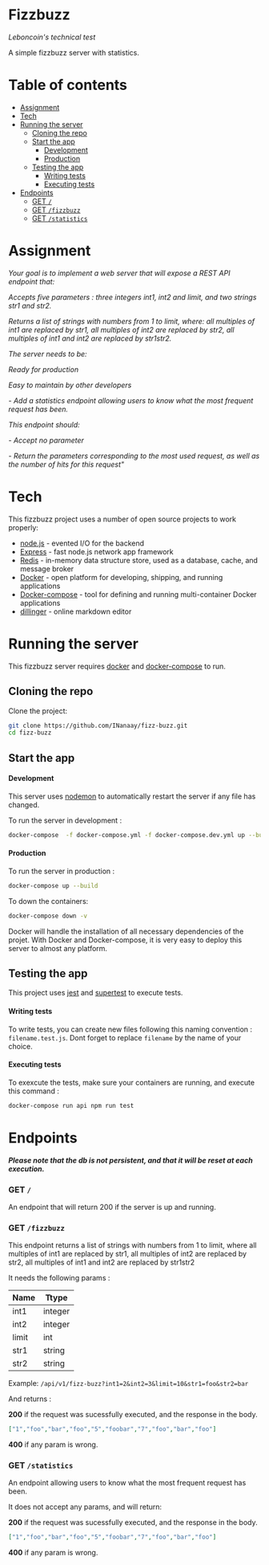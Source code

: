 
# Fizzbuzz

_Leboncoin's technical test_

A simple fizzbuzz server with statistics.

# Table of contents

<!-- START doctoc generated TOC please keep comment here to allow auto update -->
<!-- DON'T EDIT THIS SECTION, INSTEAD RE-RUN doctoc TO UPDATE -->

- [Assignment](#assignment)
- [Tech](#tech)
- [Running the server](#running-the-server)
  - [Cloning the repo](#cloning-the-repo)
  - [Start the app](#start-the-app)
      - [Development](#development)
      - [Production](#production)
  - [Testing the app](#testing-the-app)
      - [Writing tests](#writing-tests)
      - [Executing tests](#executing-tests)
- [Endpoints](#endpoints)
    - [GET `/`](#get-)
    - [GET `/fizzbuzz`](#get-fizzbuzz)
    - [GET `/statistics`](#get-statistics)

<!-- END doctoc generated TOC please keep comment here to allow auto update -->

# Assignment
_Your goal is to implement a web server that will expose a REST API endpoint that:_

_Accepts five parameters : three integers int1, int2 and limit, and two strings str1 and str2._

_Returns a list of strings with numbers from 1 to limit, where: all multiples of int1 are replaced by str1, all multiples of int2 are replaced by str2, all multiples of int1 and int2 are replaced by str1str2._

_The server needs to be:_

_Ready for production_

_Easy to maintain by other developers_

_- Add a statistics endpoint allowing users to know what the most frequent request has been._

_This endpoint should:_

_- Accept no parameter_

_- Return the parameters corresponding to the most used request, as well as the number of hits for this request"_


# Tech

This fizzbuzz project uses a number of open source projects to work properly:

- [node.js] - evented I/O for the backend
- [Express] - fast node.js network app framework
- [Redis] -  in-memory data structure store, used as a database, cache, and message broker
- [Docker] -  open platform for developing, shipping, and running applications
- [Docker-compose] -  tool for defining and running multi-container Docker applications
- [dillinger] - online markdown editor

# Running the server

This fizzbuzz server requires [docker] and [docker-compose] to run.

## Cloning the repo
Clone the project:

```bash
git clone https://github.com/INanaay/fizz-buzz.git
cd fizz-buzz
```

## Start the app

#### Development

This server uses [nodemon] to automatically restart the server if any file has changed.

To run the server in development :


```sh
docker-compose  -f docker-compose.yml -f docker-compose.dev.yml up --build
```
#### Production

To run the server in production :
```sh
docker-compose up --build
```

To down the containers:
```sh
docker-compose down -v 
```


Docker will handle the installation of all necessary dependencies of the projet.
With Docker and Docker-compose, it is very easy to deploy this server to almost any platform.

## Testing the app

This project uses [jest] and [supertest] to execute tests.

#### Writing tests

To write tests, you can create new files following this naming convention : `filename.test.js`.
Dont forget to replace `filename` by the name of your choice.

#### Executing tests

To exexcute the tests, make sure your containers are running, and execute this command :

```sh
docker-compose run api npm run test
```  

# Endpoints

_**Please note that the db is not persistent, and that it will be reset at each execution.**_
### GET `/`

An endpoint that will return 200 if the server is up and running.

### GET `/fizzbuzz`


This endpoint returns a list of strings with numbers from 1 to limit, where all multiples of int1 are replaced by str1, all multiples of int2 are replaced by str2, all multiples of int1 and int2 are replaced by str1str2

It needs the following params : 

| Name      |Ttype |
| ----------- | ----------- |
| int1      | integer      |
| int2   | integer       |
| limit   | int        |
| str1   | string        |
| str2   | string        |

Example:
`/api/v1/fizz-buzz?int1=2&int2=3&limit=10&str1=foo&str2=bar`


And returns :

**200** if the request was sucessfully executed, and the response in the body. 

```json
["1","foo","bar","foo","5","foobar","7","foo","bar","foo"]
```

**400** if any param is wrong. 

### GET `/statistics`

An endpoint allowing users to know what the most frequent request has been.

It does not accept any params, and will return:

**200** if the request was sucessfully executed, and the response in the body. 

```json
["1","foo","bar","foo","5","foobar","7","foo","bar","foo"]
```

**400** if any param is wrong. 


[//]: # (These are reference links used in the body of this note and get stripped out when the markdown processor does its job. There is no need to format nicely because it shouldn't be seen. Thanks SO - http://stackoverflow.com/questions/4823468/store-comments-in-markdown-syntax)

   [node.js]: <http://nodejs.org>
   [express]: <http://expressjs.com>
   [redis]: <https://redis.io/>
   [docker]: <https://www.docker.com/>
   [docker-compose]: <https://www.docker.com/>
 [dillinger]: <https://dillinger.io/>
  [nodemon]: <https://www.npmjs.com/package/nodemon/>
   [jest]: <https://jestjs.io/>
   [supertest]: <https://www.npmjs.com/package/supertest>

   [PlDb]: <https://github.com/joemccann/dillinger/tree/master/plugins/dropbox/README.md>
   [PlGh]: <https://github.com/joemccann/dillinger/tree/master/plugins/github/README.md>
   [PlGd]: <https://github.com/joemccann/dillinger/tree/master/plugins/googledrive/README.md>
   [PlOd]: <https://github.com/joemccann/dillinger/tree/master/plugins/onedrive/README.md>
   [PlMe]: <https://github.com/joemccann/dillinger/tree/master/plugins/medium/README.md>
   [PlGa]: <https://github.com/RahulHP/dillinger/blob/master/plugins/googleanalytics/README.md>
